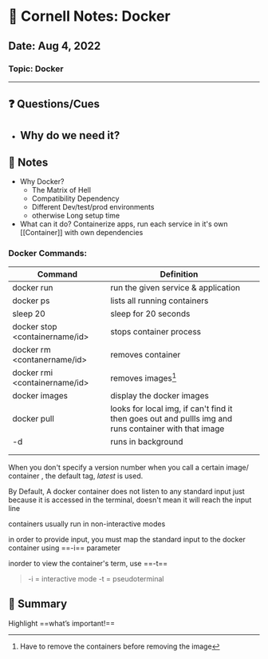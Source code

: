  # 📝 Cornell Notes: Docker 

## Date: Aug 4, 2022

### Topic: Docker

---

## ❓ Questions/Cues
- Why do we need it?
	- 

## 📝  Notes
- Why Docker?
	- The Matrix of Hell
	- Compatibility Dependency
	- Different Dev/test/prod environments
	- otherwise Long setup time
- What can it do?
	Containerize apps,
	run each service in it's own [[Container]] with own dependencies

### Docker Commands:
| Command                        | Definition                                                                                            |     |
| ------------------------------ | ----------------------------------------------------------------------------------------------------- | --- |
| docker run <container name/>   | run the given service &  application                                                                  |     |
| docker ps                      | lists all running containers                                                                          |     |
| sleep 20                       | sleep for 20 seconds                                                                                |     |
| docker stop <containername/id> | stops container process                                                                               |     |
| docker rm  <contanername/id>   | removes container                                                                                     |     |
| docker rmi  <containername/id> | removes images[^1]                                                                                    |     |
| docker images                  | display the docker images                                                                             |     |
| docker pull                    | looks for local img, if can't find it then goes out and pullls img and runs container with that image |     |
| -d                             | runs in background                                                                                                      |     |
|                                |                                                                                                       |     |
|                                |                                                                                                       |     |

[^1]:Have to remove the containers before removing the image





When you don't specify a version number when you call a certain image/ container , the default tag, _latest_ is used.

By Default, A docker container does not listen to any standard input
just because it is accessed in the terminal, doesn't mean it will reach the input line

containers usually run in non-interactive modes

in order to provide input, you must map the standard input to the docker container using ==-i== parameter

inorder to view the container's term, use ==-t==

> -i = interactive mode
> -t = pseudoterminal



## 📑  Summary
Highlight ==what’s important!==
